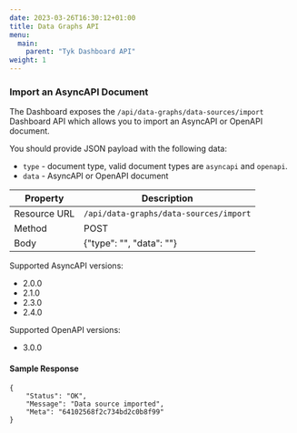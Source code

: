 ```yaml
---
date: 2023-03-26T16:30:12+01:00
title: Data Graphs API
menu:
  main:
    parent: "Tyk Dashboard API"
weight: 1
---
```


### Import an AsyncAPI Document

The Dashboard exposes the `/api/data-graphs/data-sources/import` Dashboard API which allows you to import an AsyncAPI or OpenAPI document.

You should provide JSON payload with the following data:

* `type` - document type, valid document types are `asyncapi` and `openapi`.
* `data` - AsyncAPI or OpenAPI document

| **Property** | **Description**                                       |
|--------------|-------------------------------------------------------|
| Resource URL | `/api/data-graphs/data-sources/import`                |
| Method       | POST                                                  |
| Body         | {"type": "<document-type>", "data": "<the-document>"} |


Supported AsyncAPI versions:
* 2.0.0
* 2.1.0
* 2.3.0
* 2.4.0

Supported OpenAPI versions:
* 3.0.0

#### Sample Response

```
{
    "Status": "OK",
    "Message": "Data source imported",
    "Meta": "64102568f2c734bd2c0b8f99"
}
```